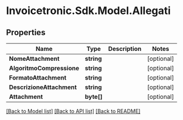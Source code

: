 # Invoicetronic.Sdk.Model.Allegati

## Properties

Name | Type | Description | Notes
------------ | ------------- | ------------- | -------------
**NomeAttachment** | **string** |  | [optional] 
**AlgoritmoCompressione** | **string** |  | [optional] 
**FormatoAttachment** | **string** |  | [optional] 
**DescrizioneAttachment** | **string** |  | [optional] 
**Attachment** | **byte[]** |  | [optional] 

[[Back to Model list]](../../README.md#documentation-for-models) [[Back to API list]](../../README.md#documentation-for-api-endpoints) [[Back to README]](../../README.md)


